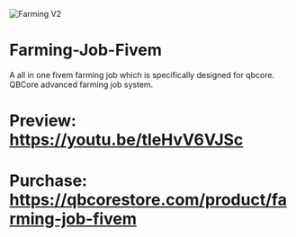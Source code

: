 ![Farming V2](https://github.com/user-attachments/assets/59410117-33a9-4226-8f48-bd22a7e04699)

# Farming-Job-Fivem
A all in one fivem farming job which is specifically designed for qbcore. QBCore advanced farming job system. 

# Preview: https://youtu.be/tleHvV6VJSc
# Purchase: https://qbcorestore.com/product/farming-job-fivem


